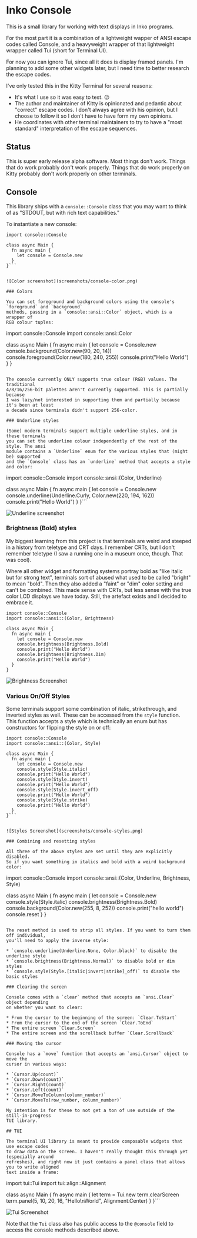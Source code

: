 # Inko Console

This is a small library for working with text displays in Inko programs.

For the most part it is a combination of a lightweight wapper of ANSI escape codes called Console,
and a heavyweight wrapper of that lightweight wrapper called Tui (short for Terminal UI).

For now you can ignore Tui, since all it does is display framed panels. I'm planning to add
some other widgets later, but I need time to better research the escape codes.

I've only tested this in the Kitty Terminal for several reasons:

* It's what I use so it was easy to test. 😛
* The author and maintainer of Kitty is opinionated and pedantic about "correct" escape codes.
  I don't always agree with his opinion, but I choose to follow it so I don't have to have form my own opinions.
* He coordinates with other terminal maintainers to try to have a "most standard" interpretation of the escape sequences.  

## Status

This is super early release alpha software. Most things don't work. Things that do work probably don't work properly.
Things that do work properly on Kitty probably don't work properly on other terminals.

## Console

This library ships with a `console::Console` class that you may want to think of as
"STDOUT, but with rich text capabilities."

To instantiate a new console:

```
import console::Console

class async Main {
  fn async main {
    let console = Console.new
  }
}```


![Color screenshot](screenshots/console-color.png)

### Colors

You can set foreground and background colors using the console's `foreground` and `background`
methods, passing in a `console::ansi::Color` object, which is a wrapper of
RGB colour tuples:

```
import console::Console
import console::ansi::Color

class async Main {
  fn async main {
    let console = Console.new
    console.background(Color.new(90, 20, 14))
    console.foreground(Color.new(180, 240, 255))
    console.print("Hello World") 
  }
}
```

The console currently ONLY supports true colour (RGB) values. The traditional
4/8/16/256-bit palettes aren't currently supported. This is partially because
I was lazy/not interested in supporting them and partially because it's been at least
a decade since terminals didn't support 256-color. 

### Underline styles

(Some) modern terminals support multiple underline styles, and in these terminals
you can set the underline colour independently of the rest of the style. The ansi
module contains a `Underline` enum for the various styles that (might be) supported
and the `Console` class has an `underline` method that accepts a style and color:

```
import console::Console
import console::ansi::(Color, Underline)

class async Main {
  fn async main {
    let console = Console.new
    console.underline(Underline.Curly, Color.new(220, 194, 162))
    console.print("Hello World")
  }
}```

![Underline screenshot](screenshots/console-underline.png)

### Brightness (Bold) styles

My biggest learning from this project is that terminals are weird and
steeped in a history from teletype and CRT days. I remember CRTs, but I don't
remember teletype (I saw a running one in a museum once, though. That was cool).

Where all other widget and formatting systems portray bold as "like italic but for strong text",
terminals sort of abused what used to be called "bright" to mean "bold". Then they also
added a "faint" or "dim" color setting and can't be combined. This made sense with CRTs,
but less sense with the true color LCD displays we have today. Still, the artefact exists
and I decided to embrace it. 

```
import console::Console
import console::ansi::(Color, Brightness)

class async Main {
  fn async main {
    let console = Console.new
    console.brightness(Brightness.Bold)
    console.print("Hello World")
    console.brightness(Brightness.Dim)
    console.print("Hello World")
  }
}
```

![Brightness Screenshot](screenshots/console-brightness.png)

### Various On/Off Styles

Some terminals support some combination of italic, strikethrough, and inverted styles as well. These
can be accessed from the `style` function. This function accepts a style which is technically
an enum but has constructors for flipping the style on or off:

```
import console::Console
import console::ansi::(Color, Style)

class async Main {
  fn async main {
    let console = Console.new
    console.style(Style.italic)
    console.print("Hello World")
    console.style(Style.invert)
    console.print("Hello World")
    console.style(Style.invert_off)
    console.print("Hello World")
    console.style(Style.strike)
    console.print("Hello World")
  }
}```


![Styles Screenshot](screenshots/console-styles.png)

### Combining and resetting styles

All three of the above styles are set until they are explicitly disabled.
So if you want something in italics and bold with a weird background color:

```
import console::Console
import console::ansi::(Color, Underline, Brightness, Style)

class async Main {
  fn async main {
    let console = Console.new
    console.style(Style.italic)
    console.brightness(Brightness.Bold)
    console.background(Color.new(255, 8, 252))
    console.print("hello world")
    console.reset
  }
}
```

The reset method is used to strip all styles. If you want to turn them off individual,
you'll need to apply the inverse style:

* `console.underline(Underline.None, Color.black)` to disable the underline style
* `console.brightness(Brightness.Normal)` to disable bold or dim styles
* `console.style(Style.[italic|invert|strike]_off)` to disable the basic styles

### Clearing the screen

Console comes with a `clear` method that accepts an `ansi.Clear` object depending
on whether you want to clear:

* From the cursor to the beginning of the screen: `Clear.ToStart`
* From the cursor to the end of the screen `Clear.ToEnd`
* The entire screen `Clear.Screen`
* The entire screen and the scrollback buffer `Clear.Scrollback`

### Moving the cursor

Console has a `move` function that accepts an `ansi.Cursor` object to move the
cursor in various ways:

* `Cursor.Up(count)`
* `Cursor.Down(count)`
* `Cursor.Right(count)`
* `Cursor.Left(count)`
* `Cursor.MoveToColumn(column_number)`
* `Cursor.MoveTo(row_number, column_number)`

My intention is for these to not get a ton of use outside of the still-in-progress
TUI library.

## TUI

The terminal UI library is meant to provide composable widgets that use escape codes
to draw data on the screen. I haven't really thought this through yet (especially around
refreshes), and right now it just contains a panel class that allows you to write aligned
text inside a frame:

```
import tui::Tui
import tui::align::Alignment

class async Main {
  fn async main {
    let term = Tui.new
    term.clearScreen
    term.panel(5, 10, 20, 16, "Hello\nWorld", Alignment.Center)
  }
}```

![Tui Screenshot](screenshots/tui-panel.png)

Note that the `Tui` class also has public access to the `@console` field
to access the console methods described above.
